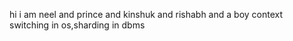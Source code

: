 
hi i am neel and prince and kinshuk and rishabh and a boy
context switching in os,sharding in dbms
